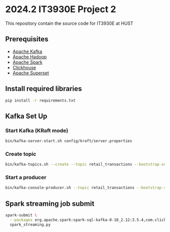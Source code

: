 
# 2024.2 IT3930E Project 2 

This repository contain the source code for IT3930E at HUST


## Prerequisites

- [Apache Kafka](https://kafka.apache.org/quickstart)
- [Apache Hadoop](https://hadoop.apache.org/releases.html)
- [Apache Spark](https://spark.apache.org/downloads.html)
- [Clickhouse](https://clickhouse.com/docs/install)
- [Apache Superset](https://superset.apache.org/)

## Install required libraries
```bash
pip install -r requirements.txt
```

## Kafka Set Up 
### Start Kafka (KRaft mode)
```bash
bin/kafka-server-start.sh config/kraft/server.properties 
```

### Create topic
```bash
bin/kafka-topics.sh --create --topic retail_transactions --bootstrap-server localhost:9092 
```

### Start a producer
```bash
bin/kafka-console-producer.sh --topic retail_transactions --bootstrap-server localhost:9092 
```

## Spark streaming job submit 
```bash
spark-submit \
  --packages org.apache.spark:spark-sql-kafka-0-10_2.12:3.5.4,com.clickhouse:clickhouse-jdbc:0.4.6 \
  spark_streaming.py
```
